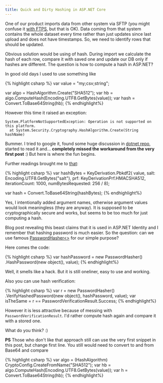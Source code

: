 ```yaml
---
title: Quick and Dirty Hashing in ASP.NET Core
---
```


One of our product imports data from other system via SFTP (you might confuse it [with FTPS](https://www.secureblackbox.com/kb/articles/FTPS-vs-SFTP.rst), 
but that is OK). Data coming from that system contains the whole dataset every time 
rather than just updates since last upload and does not have timestamps. So, we
need to identify rows that should be updated.

Obvious solution would be using of hash. During import we calculate the hash of each
row, compare it with saved one and update our DB only if hashes are different. The
question is how to compute a hash in ASP.NET?

In good old days I used to use something like

{% highlight csharp %}
var value = "my;csv;string";

var algo = HashAlgorithm.Create("SHA512");
var hb = algo.ComputeHash(Encoding.UTF8.GetBytes(value));
var hash = Convert.ToBase64String(hb);
{% endhighlight%}

However this time it raised an exception: 

    System.PlatformNotSupportedException: Operation is not supported on this platform.
      at System.Security.Cryptography.HashAlgorithm.Create(String hashName)

Bummer. I tried to google it, found some huge discussion in [dotnet repo](https://github.com/dotnet/corefx/issues/22626), started to read it and... **completely missed the workaround from the very first post** :) But here is
where the fun begins.

Further readings brought me to [that](https://www.c-sharpcorner.com/article/hashing-in-asp-net-core-2-0/):

{% highlight csharp %}
var hashBytes = KeyDerivation.Pbkdf2(
    value,
    salt: Encoding.UTF8.GetBytes("salt"),
    prf: KeyDerivationPrf.HMACSHA512,
    iterationCount: 1000,
    numBytesRequested: 256 / 8);

var hash = Convert.ToBase64String(hashBytes);
{% endhighlight%}

Yes, I intentionally added argument names, otherwise argument values would look
meaningless (they are anyway). It is supposed to be cryptographically secure and works, but seems to be too much for just computing a hash. 

Blog post revealing this beast claims that it is used in ASP.NET Identity and
I remember that hashing password is much easier. So the question: can we use
famous [PasswordHasher<>](https://docs.microsoft.com/en-us/dotnet/api/microsoft.aspnetcore.identity.passwordhasher-1?view=aspnetcore-2.1) for our simple purpose?

Here comes the code:

{% highlight csharp %}
var hashPassword = new PasswordHasher<object>()
                        .HashPassword(new object(), value);
{% endhighlight%}

Well, it smells like a hack. But it is still oneliner, easy to use and working.

Also you can use hash verification:

{% highlight csharp %}
var r = new PasswordHasher<object>()
          .VerifyHashedPassword(new object(), hashPassword, value);
var isTheSame = r == PasswordVerificationResult.Success;
{% endhighlight%}

However it is less attractive because of messing with `PasswordVerificationResult`. I'd rather compute hash again and compare it with
a stored one.

What do you think? :)

**PS** Those who don't like that approach still can use the very first snippet in 
this post, but change first line. You still would need to convert to and from Base64 and compare

{% highlight csharp %}
var algo = (HashAlgorithm) CryptoConfig.CreateFromName("SHA512");
var hb = algo.ComputeHash(Encoding.UTF8.GetBytes(value));
var h = Convert.ToBase64String(hb);
{% endhighlight%}

